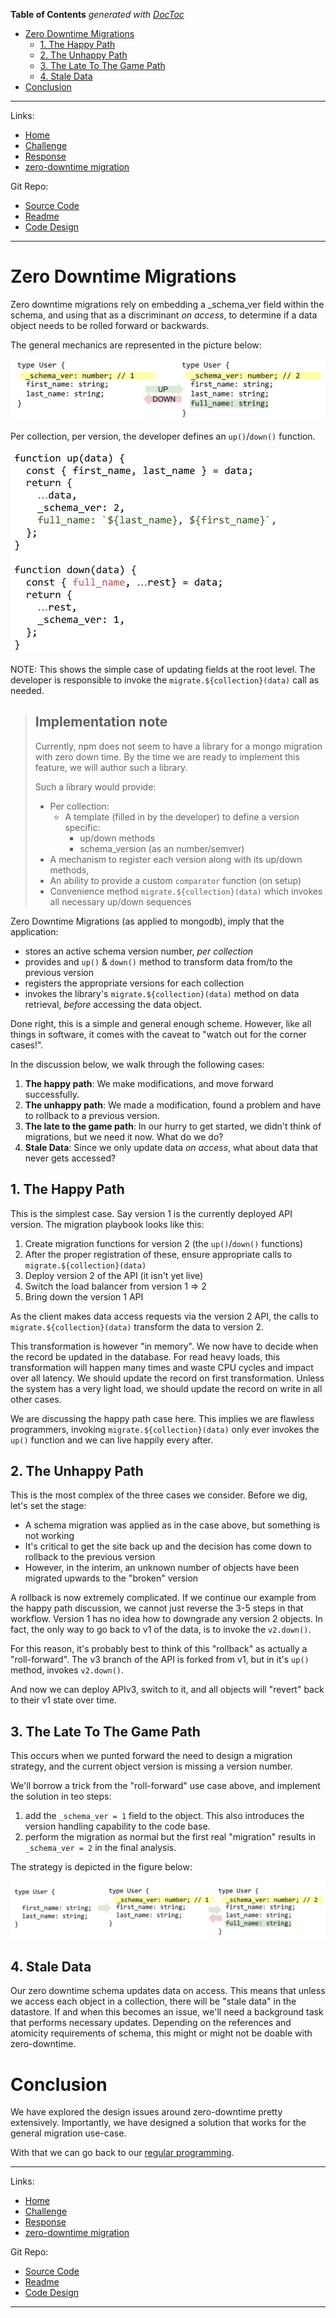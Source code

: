 <!-- START doctoc generated TOC please keep comment here to allow auto update -->
<!-- DON'T EDIT THIS SECTION, INSTEAD RE-RUN doctoc TO UPDATE -->
**Table of Contents**  *generated with [DocToc](https://github.com/thlorenz/doctoc)*

- [Zero Downtime Migrations](#zero-downtime-migrations)
  - [1. The Happy Path](#1-the-happy-path)
  - [2. The Unhappy Path](#2-the-unhappy-path)
  - [3. The Late To The Game Path](#3-the-late-to-the-game-path)
  - [4. Stale Data](#4-stale-data)
- [Conclusion](#conclusion)

<!-- END doctoc generated TOC please keep comment here to allow auto update -->

---

Links:
- [Home](https://sramam.github.io/work-sample/) 
- [Challenge](https://sramam.github.io/work-sample/challenge)
- [Response](https://sramam.github.io/work-sample/solution)
- [zero-downtime migration](https://sramam.github.io/work-sample/zero-downtime-migrations)

Git Repo:
- [Source Code](https://github.com/sramam/work-sample)
- [Readme](https://github.com/sramam/work-sample#readme)
- [Code Design](https://github.com/sramam/work-sample/blob/main/DESIGN.md)

---

# Zero Downtime Migrations 

Zero downtime migrations rely on embedding a _schema_ver field within the schema, and using that as a discriminant *on access*, to determine if a data object needs to be rolled forward or backwards.

The general mechanics are represented in the picture below:

![zero down time illustration](./zdt-demo.jpg)

Per collection, per version, the developer defines an `up()`/`down()` function.

![zero down time, up/down methods](./zdt-up-down.jpg)

NOTE: This shows the simple case of updating fields at the root level. 
The developer is responsible to invoke the `migrate.${collection}(data)` call as needed.


> ## Implementation note
> Currently, npm does not seem to have a library for a mongo migration with zero down time. 
> By the time we are ready to implement this feature, we will author such a library. 
>
> Such a library would provide:
> - Per collection:
>   - A template (filled in by the developer) to define a version specific:
>      - up/down methods
>      - schema_version (as an number/semver)
> - A mechanism to register each version along with its up/down methods, 
> - An ability to provide a custom `comparator` function (on setup)
> - Convenience method `migrate.${collection}(data)` which invokes all necessary up/down sequences

Zero Downtime Migrations (as applied to mongodb), imply that the application: 
- stores an active schema version number, _per collection_
- provides and `up()` & `down()` method to transform data from/to the previous version
- registers the appropriate versions for each collection
- invokes the library's `migrate.${collection}(data)` method on data retrieval, _before_ accessing the data object.

Done right, this is a simple and general enough scheme. However, like all things in software, it comes with the caveat to "watch out for the corner cases!".

In the discussion below, we walk through the following cases:
1. **The happy path**: We make modifications, and move forward successfully.
2. **The unhappy path**: We made a modification, found a problem and have to rollback to a previous version.
3. **The late to the game path**: In our hurry to get started, we didn't think of migrations, but we need it now. What do we do?
4. **Stale Data**: Since we only update data _on access_, what about data that never gets accessed?

## 1. The Happy Path
This is the simplest case. Say version 1 is the currently deployed API version.
The migration playbook looks like this:
1. Create migration functions for version 2 (the `up()`/`down()` functions)
2. After the proper registration of these, ensure appropriate calls to `migrate.${collection}(data)`
3. Deploy version 2 of the API (it isn't yet live)
4. Switch the load balancer from version 1 => 2
5. Bring down the version 1 API

As the client makes data access requests via the version 2 API, the calls to `migrate.${collection}(data)`
transform the data to version 2.

This transformation is however "in memory". We now have to decide when the record be updated in the database.
For read heavy loads, this transformation will happen many times and waste CPU cycles and impact over all latency. 
We should update the record on first transformation. Unless the system has a very light load, we should update
the record on write in all other cases. 

We are discussing the happy path case here. This implies we are flawless programmers, invoking 
`migrate.${collection}(data)` only ever invokes the `up()` function and we can live happily every after.


## 2. The Unhappy Path
This is the most complex of the three cases we consider. Before we dig, let's set the stage:
- A schema migration was applied as in the case above, but something is not working
- It's critical to get the site back up and the decision has come down to rollback to the previous version
- However, in the interim, an unknown number of objects have been migrated upwards to the "broken" version

A rollback is now extremely complicated. If we continue our example from the happy path discussion, 
we cannot just reverse the 3-5 steps in that workflow. Version 1 has no idea how to downgrade any version 2 objects. 
In fact, the only way to go back to v1 of the data, is to invoke the `v2.down()`.

For this reason, it's probably best to think of this "rollback" as actually a "roll-forward".
The v3 branch of the API is forked from v1, but in it's `up()` method, invokes `v2.down()`.

And now we can deploy APIv3, switch to it, and all objects will "revert" back to their v1 state over time. 

## 3. The Late To The Game Path
This occurs when we punted forward the need to design a migration strategy, and the current object version
is missing a version number.

We'll borrow a trick from the "roll-forward" use case above, and implement the solution in teo steps:
1. add the `_schema_ver = 1` field to the object. This also introduces the version handling capability to the code base.
2. perform the migration as normal but the first real "migration" results in `_schema_ver = 2` in the final analysis.

The strategy is depicted in the figure below:

![zdt-0-1-2](./zdt-0-1-2.jpg)

## 4. Stale Data
Our zero downtime schema updates data on access. This means that unless we access each object in a collection,
there will be "stale data" in the datastore. If and when this becomes an issue, we'll need a background task that performs necessary updates. Depending on the references and atomicity requirements of schema, this might or might not be doable with zero-downtime.

# Conclusion
We have explored the design issues around zero-downtime pretty extensively. Importantly, we have designed
a solution that works for the general migration use-case.

With that we can go back to our [regular programming](./index.md).

---

Links:
- [Home](https://sramam.github.io/work-sample/) 
- [Challenge](https://sramam.github.io/work-sample/challenge)
- [Response](https://sramam.github.io/work-sample/solution)
- [zero-downtime migration](https://sramam.github.io/work-sample/zero-downtime-migrations)

Git Repo:
- [Source Code](https://github.com/sramam/work-sample)
- [Readme](https://github.com/sramam/work-sample#readme)
- [Code Design](https://github.com/sramam/work-sample/blob/main/DESIGN.md)

---
